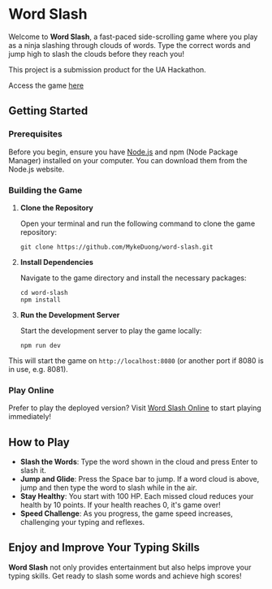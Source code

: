 # Word Slash

Welcome to **Word Slash**, a fast-paced side-scrolling game where you play as a ninja slashing through clouds of words. Type the correct words and jump high to slash the clouds before they reach you!

This project is a submission product for the UA Hackathon.

Access the game [here](https://word-slash.vercel.app/)

## Getting Started

### Prerequisites

Before you begin, ensure you have [Node.js](https://nodejs.org/) and npm (Node Package Manager) installed on your computer. You can download them from the Node.js website.

### Building the Game

1. **Clone the Repository**

   Open your terminal and run the following command to clone the game repository:

    ```
    git clone https://github.com/MykeDuong/word-slash.git
    ```

2. **Install Dependencies**

    Navigate to the game directory and install the necessary packages:
    ```
    cd word-slash
    npm install
    ```

3. **Run the Development Server**

    Start the development server to play the game locally:
    ```
    npm run dev
    ```

This will start the game on `http://localhost:8080` (or another port if 8080 is in use, e.g. 8081).

### Play Online

Prefer to play the deployed version? Visit [Word Slash Online](https://word-slash.vercel.app) to start playing immediately!

## How to Play

- **Slash the Words**: Type the word shown in the cloud and press Enter to slash it.
- **Jump and Glide**: Press the Space bar to jump. If a word cloud is above, jump and then type the word to slash while in the air.
- **Stay Healthy**: You start with 100 HP. Each missed cloud reduces your health by 10 points. If your health reaches 0, it's game over!
- **Speed Challenge**: As you progress, the game speed increases, challenging your typing and reflexes.

## Enjoy and Improve Your Typing Skills

**Word Slash** not only provides entertainment but also helps improve your typing skills. Get ready to slash some words and achieve high scores!